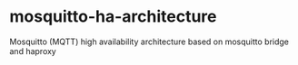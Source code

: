 # mosquitto-ha-architecture
Mosquitto (MQTT) high availability architecture based on mosquitto bridge and haproxy
